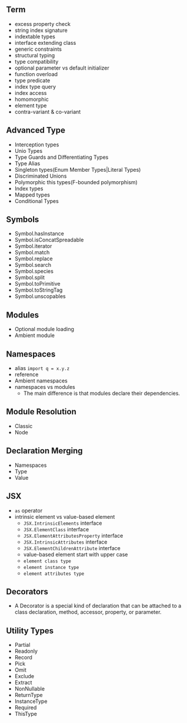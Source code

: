 ## Term
- excess property check
- string index signature
- indextable types
- interface extending class
- generic constraints
- structural typing
- type compatibility
- optional parameter vs default initializer
- function overload
- type predicate
- index type query
- index access
- homomorphic
- element type
- contra-variant & co-variant

## Advanced Type
- Interception types
- Unio Types
- Type Guards and Differentiating Types
- Type Alias
- Singleton types(Enum Member Types|Literal Types)
- Discriminated Unions
- Polymorphic this types(F-bounded polymorphism)
- Index types
- Mapped types
- Conditional Types

## Symbols
- Symbol.hasInstance
- Symbol.isConcatSpreadable
- Symbol.iterator
- Symbol.match
- Symbol.replace
- Symbol.search
- Symbol.species
- Symbol.split
- Symbol.toPrimitive
- Symbol.toStringTag
- Symbol.unscopables

## Modules
- Optional module loading
- Ambient module

## Namespaces
- alias
  `import q = x.y.z`
- reference
- Ambient namespaces
- namespaces vs modules
  - The main difference is that modules declare their dependencies.

## Module Resolution
- Classic
- Node

## Declaration Merging
- Namespaces
- Type
- Value

## JSX
- `as` operator
- intrinsic element vs value-based element
  - `JSX.IntrinsicElements` interface
  - `JSX.ElementClass` interface
  - `JSX.ElementAttributesProperty` interface
  - `JSX.IntrinsicAttributes` interface
  - `JSX.ElementChildrenAttribute` interface
  - value-based element start with upper case
  - `element class type`
  - `element instance type`
  - `element attributes type`

## Decorators
- A Decorator is a special kind of declaration that can be attached to a class declaration, method, accessor, property, or parameter.

## Utility Types
- Partial<T>
- Readonly<T>
- Record<T>
- Pick<T>
- Omit<T>
- Exclude<T>
- Extract<T>
- NonNullable<T>
- ReturnType<T>
- InstanceType<T>
- Required<T>
- ThisType<T>